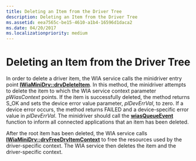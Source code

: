 ```yaml
---
title: Deleting an Item from the Driver Tree
description: Deleting an Item from the Driver Tree
ms.assetid: eea7565c-be15-4610-a1b4-16596d1daca2
ms.date: 04/20/2017
ms.localizationpriority: medium
---
```


# Deleting an Item from the Driver Tree





In order to delete a driver item, the WIA service calls the minidriver entry point [**IWiaMiniDrv::drvDeleteItem**](https://docs.microsoft.com/windows-hardware/drivers/ddi/wiamindr_lh/nf-wiamindr_lh-iwiaminidrv-drvdeleteitem). In this method, the minidriver attempts to delete the item to which the WIA service context parameter *pWiasContext* points. If the item is successfully deleted, the method returns S\_OK and sets the device error value parameter, *plDevErrVal*, to zero. If a device error occurs, the method returns FAILED and a device-specific error value in *plDevErrVal*. The minidriver should call the [**wiasQueueEvent**](https://docs.microsoft.com/windows-hardware/drivers/ddi/wiamdef/nf-wiamdef-wiasqueueevent) function to inform all connected applications that an item has been deleted.

After the root item has been deleted, the WIA service calls [**IWiaMiniDrv::drvFreeDrvItemContext**](https://docs.microsoft.com/windows-hardware/drivers/ddi/wiamindr_lh/nf-wiamindr_lh-iwiaminidrv-drvfreedrvitemcontext) to free the resources used by the driver-specific context. The WIA service then deletes the item and the driver-specific context.

 

 




